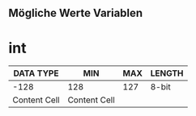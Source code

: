 ## Mögliche Werte Variablen

# int 

| DATA TYPE  | MIN | MAX  | LENGTH |
| -- | ------------- |------------- | ------------- |
| -128 | 128 | 127| 8-bit  |
| Content Cell  | Content Cell  |